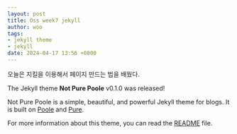 ```yaml
---
layout: post
title: Oss week7 jekyll
author: woo
tags:
- jekyll theme
- jekyll
date: 2024-04-17 13:56 +0800
---
```


오늘은 지킬을 이용해서 페이지 만드는 법을 배웠다.




The Jekyll theme **Not Pure Poole** v0.1.0 was released!

Not Pure Poole is a simple, beautiful, and powerful Jekyll theme for blogs. It is built on [Poole](https://github.com/poole/poole) and [Pure](https://purecss.io/).

For more information about this theme, you can read the [README](https://github.com/vszhub/not-pure-poole/blob/master/README.md) file.
